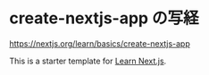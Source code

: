 # create-nextjs-app の写経   
https://nextjs.org/learn/basics/create-nextjs-app   


This is a starter template for [Learn Next.js](https://nextjs.org/learn).

